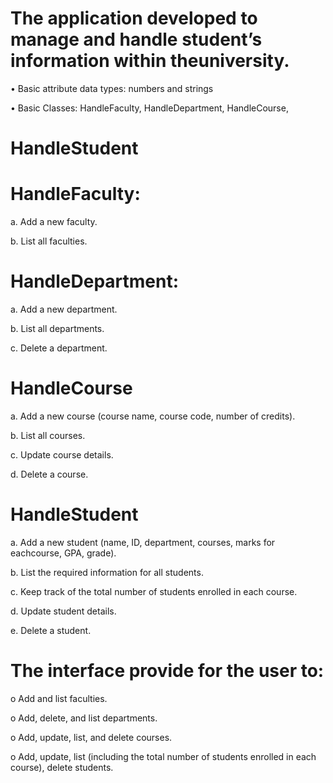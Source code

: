 # The application developed to manage and handle student’s information within theuniversity.
• Basic attribute data types: numbers and strings

• Basic Classes: HandleFaculty, HandleDepartment, HandleCourse,

# HandleStudent
#  HandleFaculty:
a. Add a new faculty.

b. List all faculties.
# HandleDepartment:
a. Add a new department.

b. List all departments.

c. Delete a department.

# HandleCourse
a. Add a new course (course name, course code, number of credits).

b. List all courses.

c. Update course details.

d. Delete a course.

# HandleStudent
a. Add a new student (name, ID, department, courses, marks for eachcourse, GPA, grade).

b. List the required information for all students.

c. Keep track of the total number of students enrolled in each course.

d. Update student details.

e. Delete a student.


# The interface provide for the user to:
o Add and list faculties.

o Add, delete, and list departments.

o Add, update, list, and delete courses.

o Add, update, list (including the total number of students enrolled in each course), delete students.
